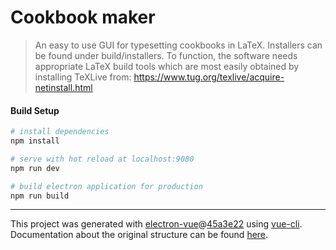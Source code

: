 # Cookbook maker

> An easy to use GUI for typesetting cookbooks in LaTeX. Installers can be found under build/installers. To function, the software needs appropriate LaTeX build tools which are most easily obtained by installing TeXLive from: https://www.tug.org/texlive/acquire-netinstall.html

#### Build Setup

``` bash
# install dependencies
npm install

# serve with hot reload at localhost:9080
npm run dev

# build electron application for production
npm run build


```

---

This project was generated with [electron-vue](https://github.com/SimulatedGREG/electron-vue)@[45a3e22](https://github.com/SimulatedGREG/electron-vue/tree/45a3e224e7bb8fc71909021ccfdcfec0f461f634) using [vue-cli](https://github.com/vuejs/vue-cli). Documentation about the original structure can be found [here](https://simulatedgreg.gitbooks.io/electron-vue/content/index.html).
